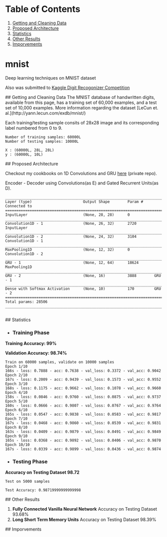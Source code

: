 # Table of Contents
1. [Getting and Cleaning Data](#id-section1)
2. [Proposed Architecture](#id-section2)
3. [Statistics](#id-section3)
4. [Other Results](#id-section4)
5. [Imporvements](#id-section5)






# mnist
Deep learning techniques on MNIST dataset

Also was submitted to [Kaggle Digit Recogonizer Competition](https://www.kaggle.com/c/digit-recognizer/)

 

<div id='id-section1'/>
## Getting and Cleaning Data
The MNIST database of handwritten digits, available from this page, has a training set of 60,000 examples, and a test set of 10,000 examples.
More information regarding the dataset [LeCun et. al.](http://yann.lecun.com/exdb/mnist/)

Each training/testing sample consits of 28x28 image and its corresponding label numbered from 0 to 9.

```
Number of training samples: 60000L
Number of testing samples: 10000L

X : (60000L, 28L, 28L)
y : (60000L, 10L)
```

<div id='id-section2'/>
## Proposed Architecture

Checkout my cookbooks on 1D Convolutions and GRU [here]() (private repo).

Encoder - Decoder using Convolutions(as E) and Gated Recurrent Units(as D).

```
____________________________________________________________________________________________________
Layer (type)                       Output Shape        Param #     Connected to
====================================================================================================
InputLayer                         (None, 28, 28)      0
____________________________________________________________________________________________________
Convolution1D - 1                  (None, 26, 32)      2720        InputLayer 
____________________________________________________________________________________________________
Convolution1D - 2                  (None, 24, 32)      3104        Convolution1D - 1  
____________________________________________________________________________________________________
MaxPooling1D                       (None, 12, 32)      0           Convolution1D - 2    
____________________________________________________________________________________________________
GRU - 1                            (None, 12, 64)      18624       MaxPooling1D  
____________________________________________________________________________________________________
GRU - 2                            (None, 16)          3888        GRU - 1    
____________________________________________________________________________________________________
Dense with Softmax Activation      (None, 10)          170         GRU - 2 
====================================================================================================
Total params: 28506
____________________________________________________________________________________________________


```


<div id='id-section3'/>
## Statistics

* ### **Training Phase**

**Training Accuracy: 99%**
    
**Validation Accuracy: 98.74%**
        
```
Train on 60000 samples, validate on 10000 samples
Epoch 1/10
166s - loss: 0.7888 - acc: 0.7638 - val_loss: 0.3372 - val_acc: 0.9042
Epoch 2/10
167s - loss: 0.2009 - acc: 0.9439 - val_loss: 0.1573 - val_acc: 0.9552
Epoch 3/10
168s - loss: 0.1175 - acc: 0.9662 - val_loss: 0.1078 - val_acc: 0.9660
Epoch 4/10
158s - loss: 0.0846 - acc: 0.9760 - val_loss: 0.0875 - val_acc: 0.9737
Epoch 5/10
160s - loss: 0.0666 - acc: 0.9807 - val_loss: 0.0767 - val_acc: 0.9764
Epoch 6/10
165s - loss: 0.0547 - acc: 0.9838 - val_loss: 0.0583 - val_acc: 0.9817
Epoch 7/10
167s - loss: 0.0468 - acc: 0.9860 - val_loss: 0.0539 - val_acc: 0.9831
Epoch 8/10
163s - loss: 0.0409 - acc: 0.9879 - val_loss: 0.0491 - val_acc: 0.9849
Epoch 9/10
165s - loss: 0.0368 - acc: 0.9892 - val_loss: 0.0406 - val_acc: 0.9870
Epoch 10/10
167s - loss: 0.0339 - acc: 0.9899 - val_loss: 0.0436 - val_acc: 0.9874
```
        





* ### **Testing Phase**
**Accuracy on Testing Dataset 98.72**
 
```
Test on 5000 samples

Test Accuracy: 0.98719999999999998
```


<div id='id-section4'/>
## Other Results

1. **Fully Connected Vanilla Neural Network**
        Accuracy  on Testing Dataset 93.68%
2. **Long Short Term Memory Units**
        Accuracy on Testing Dataset 98.39%

<div id='id-section5'/>
## Imporvements
